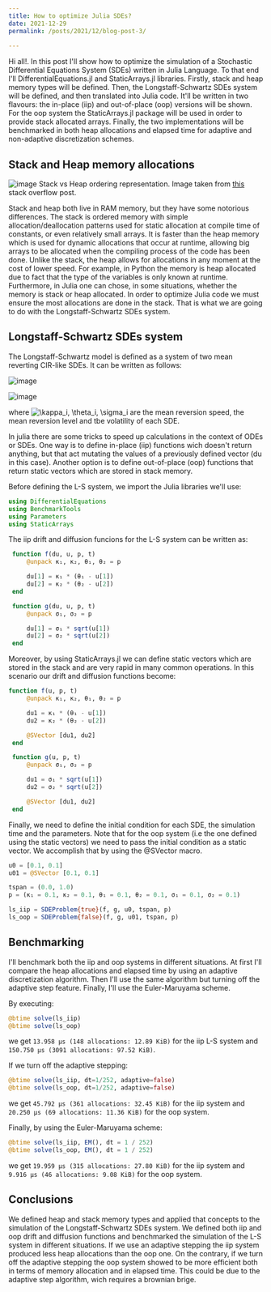```yaml
---
title: How to optimize Julia SDEs?
date: 2021-12-29
permalink: /posts/2021/12/blog-post-3/
 
---
```


Hi all!. 
In this post I'll show how to optimize the simulation of a Stochastic Differential Equations System (SDEs) written in Julia Language. 
To that end I'll DifferentialEquations.jl and StaticArrays.jl libraries. 
Firstly, stack and heap memory types will be defined. Then, the Longstaff-Schwartz SDEs system will be defined, and then translated into Julia code. It'll be written in two flavours: the in-place (iip) and out-of-place (oop) versions will be shown. For the oop system the StaticArrays.jl package will be used in order to provide stack allocated arrays. 
Finally, the two implementations will be benchmarked in both heap allocations and elapsed time for adaptive and non-adaptive discretization schemes. 

## Stack and Heap memory allocations

![image](https://i.stack.imgur.com/9c2VH.png)
Stack vs Heap ordering representation. Image taken from [this](https://stackoverflow.com/questions/79923/what-and-where-are-the-stack-and-heap) stack overflow post.

Stack and heap both live in RAM memory, but they have some notorious differences. The stack is ordered memory with simple allocation/deallocation patterns used for static allocation at compile time of constants, or even relatively small arrays. It is faster than the heap memory which is used for dynamic allocations that occur at runtime, allowing big arrays to be allocated when the compiling process of the code has been done. Unlike the stack, the heap allows for allocations in any moment at the cost of lower speed.
For example, in Python the memory is heap allocated due to fact that the type of the variables is only known at runtime. Furthermore, in Julia one can chose, in some situations, whether the memory is stack or heap allocated. In order to optimize Julia code we must ensure the most allocations are done in the stack. That is what we are going to do with the Longstaff-Schwartz SDEs system.


## Longstaff-Schwartz SDEs system
The Longstaff-Schwartz model is defined as a system of two mean reverting CIR-like SDEs. It can be written as follows:

![image](https://user-images.githubusercontent.com/29048170/147709341-01becdd8-385d-410b-95d8-813f4c66e4c9.png)

![image](https://user-images.githubusercontent.com/29048170/147709286-c674e73a-12c3-479f-9761-c3be389a36eb.png)

where <img src="https://latex.codecogs.com/svg.image?\kappa_i,&space;\theta_i,&space;\sigma_i&space;" title="\kappa_i, \theta_i, \sigma_i " /> are the mean reversion speed, the mean reversion level and tbe volatility of each SDE.


In julia there are some tricks to speed up calculations in the context of ODEs or SDEs. One way is to define in-place (iip) functions wich doesn't return anything, but that act mutating the values of a previously defined vector (du in this case). Another option is to define out-of-place (oop) functions that return static vectors which are stored in stack memory. 

Before defining the L-S system, we import the Julia libraries we'll use:

```julia
using DifferentialEquations
using BenchmarkTools
using Parameters
using StaticArrays
```

The iip drift and diffusion funcions for the L-S system can be written as:

```julia
 function f(du, u, p, t)
     @unpack κ₁, κ₂, θ₁, θ₂ = p

     du[1] = κ₁ * (θ₁ - u[1])
     du[2] = κ₂ * (θ₂ - u[2])
 end

 function g(du, u, p, t)
     @unpack σ₁, σ₂ = p

     du[1] = σ₁ * sqrt(u[1])
     du[2] = σ₂ * sqrt(u[2])
 end
```

Moreover, by using StaticArrays.jl we can define static vectors which are stored in the stack and are very rapid in many common operations. In this scenario our drift and diffusion functions become:

```julia
function f(u, p, t)
     @unpack κ₁, κ₂, θ₁, θ₂ = p

     du1 = κ₁ * (θ₁ - u[1])
     du2 = κ₂ * (θ₂ - u[2])

     @SVector [du1, du2]
 end

 function g(u, p, t)
     @unpack σ₁, σ₂ = p

     du1 = σ₁ * sqrt(u[1])
     du2 = σ₂ * sqrt(u[2])

     @SVector [du1, du2]
 end 
```

Finally, we need to define the initial condition for each SDE, the simulation time and the parameters. Note that for the oop system (i.e the one defined using the static vectors) we need to pass the initial condition as a static vector. We accomplish that by using the @SVector macro.

```julia
u0 = [0.1, 0.1]
u01 = @SVector [0.1, 0.1]

tspan = (0.0, 1.0)
p = (κ₁ = 0.1, κ₂ = 0.1, θ₁ = 0.1, θ₂ = 0.1, σ₁ = 0.1, σ₂ = 0.1)

ls_iip = SDEProblem{true}(f, g, u0, tspan, p)
ls_oop = SDEProblem{false}(f, g, u01, tspan, p)
```

## Benchmarking

I'll benchmark both the iip and oop systems in different situations. At first I'll compare the heap allocations and elapsed time by using an adaptive discretization algorithm. Then I'll use the same algorithm but turning off the adaptive step feature. Finally, I'll use the Euler-Maruyama scheme.

By executing: 

```julia
@btime solve(ls_iip)
@btime solve(ls_oop)
```
we get `13.958 μs (148 allocations: 12.89 KiB)` for the iip L-S system and `150.750 μs (3091 allocations: 97.52 KiB)`.

If we turn off the adaptive stepping:

```julia
@btime solve(ls_iip, dt=1/252, adaptive=false)
@btime solve(ls_oop, dt=1/252, adaptive=false)
```

we get  `45.792 μs (361 allocations: 32.45 KiB)` for the iip system and `20.250 μs (69 allocations: 11.36 KiB)` for the oop system.

Finally, by using the Euler-Maruyama scheme:

```julia
@btime solve(ls_iip, EM(), dt = 1 / 252)
@btime solve(ls_oop, EM(), dt = 1 / 252)
```
we get `19.959 μs (315 allocations: 27.80 KiB)` for the iip system and `9.916 μs (46 allocations: 9.08 KiB)` for the oop system.

## Conclusions

We defined heap and stack memory types and applied that concepts to the simulation of the Longstaff-Schwartz SDEs system. We defined both iip and oop drift and diffusion functions and benchmarked the simulation of the L-S system in different situations. If we use an adaptive stepping the iip system produced less heap allocations than the oop one. On the contrary, if we turn off the adaptive stepping the oop system showed to be more efficient both in terms of memory allocation and in elapsed time. This could be due to the adaptive step algorithm, wich requires a brownian brige.



